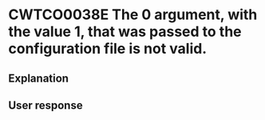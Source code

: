 # CWTCO0038E The 0 argument, with the value 1, that was passed to the configuration file is not valid.

## Explanation

## User response